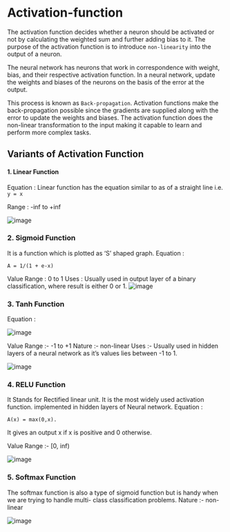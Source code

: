 # Activation-function

The activation function decides whether a neuron should be activated or not by calculating the weighted sum and further adding bias to it.
The purpose of the activation function is to introduce `non-linearity` into the output of a neuron. 

The neural network has neurons that work in correspondence with weight, bias, and their respective activation function. 
In a neural network, update the weights and biases of the neurons on the basis of the error at the output. 

This process is known as `Back-propagation`. Activation functions make the back-propagation possible since the gradients
are supplied along with the error to update the weights and biases. 
The activation function does the non-linear transformation to the input making it capable to learn and perform more complex tasks. 

## Variants of Activation Function 

#### 1. Linear Function
Equation : Linear function has the equation similar to as of a straight line i.e. `y = x`

Range : -inf to +inf

![image](https://github.com/Siddhipatade/Activation-function/assets/91782986/0aa2f2d9-5821-4c23-a6f6-87526fdd7654)

### 2. Sigmoid Function
It is a function which is plotted as ‘S’ shaped graph.
Equation : 

    A = 1/(1 + e-x) 

Value Range : 0 to 1
Uses : Usually used in output layer of a binary classification, where result is either 0 or 1.
![image](https://github.com/Siddhipatade/Activation-function/assets/91782986/be4c3f43-b17a-484d-978f-b45087faa23e)


### 3. Tanh Function 
Equation :

![image](https://github.com/Siddhipatade/Activation-function/assets/91780318/ec1eb92d-d168-4f47-a9c7-e0013cd20c58)

Value Range :- -1 to +1
Nature :- non-linear
Uses :- Usually used in hidden layers of a neural network as it’s values lies between -1 to 1.

![image](https://github.com/Siddhipatade/Activation-function/assets/91780318/24ecb14a-15d3-4d46-af09-384e27bb34fc)

### 4. RELU Function 
It Stands for Rectified linear unit. It is the most widely used activation function. implemented in hidden layers of Neural network.
Equation :

    A(x) = max(0,x). 

It gives an output x if x is positive and 0 otherwise.

Value Range :- [0, inf)

![image](https://github.com/Siddhipatade/Activation-function/assets/91782986/2077295a-f7e5-4d8b-bd32-f4e16b129afc)


### 5. Softmax Function

The softmax function is also a type of sigmoid function but is handy when we are trying to handle multi- class classification problems.
Nature :- non-linear

![image](https://github.com/Siddhipatade/Activation-function/assets/91780318/78a9124e-f899-481c-a890-b264245a6162)
